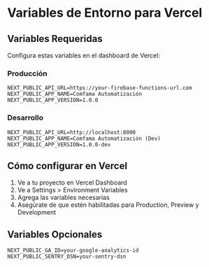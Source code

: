 # Variables de Entorno para Vercel

## Variables Requeridas

Configura estas variables en el dashboard de Vercel:

### Producción

```
NEXT_PUBLIC_API_URL=https://your-firebase-functions-url.com
NEXT_PUBLIC_APP_NAME=Comfama Automatización
NEXT_PUBLIC_APP_VERSION=1.0.0
```

### Desarrollo

```
NEXT_PUBLIC_API_URL=http://localhost:8000
NEXT_PUBLIC_APP_NAME=Comfama Automatización (Dev)
NEXT_PUBLIC_APP_VERSION=1.0.0-dev
```

## Cómo configurar en Vercel

1. Ve a tu proyecto en Vercel Dashboard
2. Ve a Settings > Environment Variables
3. Agrega las variables necesarias
4. Asegúrate de que estén habilitadas para Production, Preview y Development

## Variables Opcionales

```
NEXT_PUBLIC_GA_ID=your-google-analytics-id
NEXT_PUBLIC_SENTRY_DSN=your-sentry-dsn
```
